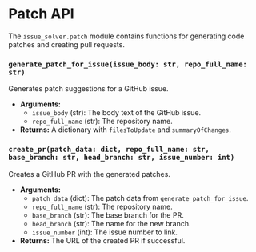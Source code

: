 # Patch API

The `issue_solver.patch` module contains functions for generating code patches and creating pull requests.

### `generate_patch_for_issue(issue_body: str, repo_full_name: str)`

Generates patch suggestions for a GitHub issue.

-   **Arguments:**
    -   `issue_body` (str): The body text of the GitHub issue.
    -   `repo_full_name` (str): The repository name.
-   **Returns:** A dictionary with `filesToUpdate` and `summaryOfChanges`.

### `create_pr(patch_data: dict, repo_full_name: str, base_branch: str, head_branch: str, issue_number: int)`

Creates a GitHub PR with the generated patches.

-   **Arguments:**
    -   `patch_data` (dict): The patch data from `generate_patch_for_issue`.
    -   `repo_full_name` (str): The repository name.
    -   `base_branch` (str): The base branch for the PR.
    -   `head_branch` (str): The name for the new branch.
    -   `issue_number` (int): The issue number to link.
-   **Returns:** The URL of the created PR if successful. 